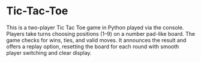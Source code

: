 # Tic-Tac-Toe
This is a two-player Tic Tac Toe game in Python played via the console. Players take turns choosing positions (1–9) on a number pad-like board. The game checks for wins, ties, and valid moves. It announces the result and offers a replay option, resetting the board for each round with smooth player switching and clear display.
